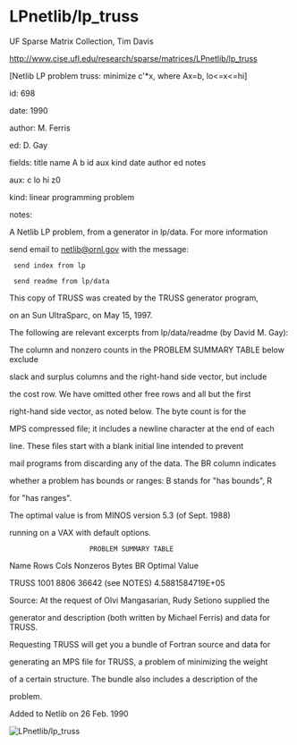 # LPnetlib/lp_truss

 UF Sparse Matrix Collection, Tim Davis

 http://www.cise.ufl.edu/research/sparse/matrices/LPnetlib/lp_truss

 [Netlib LP problem truss: minimize c'*x, where Ax=b, lo<=x<=hi]

 id: 698

 date: 1990

 author: M. Ferris

 ed: D. Gay

 fields: title name A b id aux kind date author ed notes

 aux: c lo hi z0

 kind: linear programming problem

 notes:

 A Netlib LP problem, from a generator in lp/data.  For more information       

 send email to netlib@ornl.gov with the message:                               

                                                                               

 	 send index from lp                                                          

 	 send readme from lp/data                                                    

                                                                               

 This copy of TRUSS was created by the TRUSS generator program,                

 on an Sun UltraSparc, on May 15, 1997.                                        

                                                                               

 The following are relevant excerpts from lp/data/readme (by David M. Gay):    

                                                                               

 The column and nonzero counts in the PROBLEM SUMMARY TABLE below exclude      

 slack and surplus columns and the right-hand side vector, but include         

 the cost row.  We have omitted other free rows and all but the first          

 right-hand side vector, as noted below.  The byte count is for the            

 MPS compressed file; it includes a newline character at the end of each       

 line.  These files start with a blank initial line intended to prevent        

 mail programs from discarding any of the data.  The BR column indicates       

 whether a problem has bounds or ranges:  B stands for "has bounds", R         

 for "has ranges".                                                             

                                                                               

 The optimal value is from MINOS version 5.3 (of Sept. 1988)                   

 running on a VAX with default options.                                        

                                                                               

                        PROBLEM SUMMARY TABLE                                  

                                                                               

 Name       Rows   Cols   Nonzeros    Bytes  BR      Optimal Value             

 TRUSS      1001   8806    36642 (see NOTES)       4.5881584719E+05            

                                                                               

 Source:  At the request of Olvi Mangasarian, Rudy Setiono supplied the        

 generator and description (both written by Michael Ferris) and data for TRUSS.

                                                                               

 Requesting TRUSS will get you a bundle of Fortran source and data for         

 generating an MPS file for TRUSS, a problem of minimizing the weight          

 of a certain structure.  The bundle also includes a description of the        

 problem.                                                                      

                                                                               

 Added to Netlib on  26 Feb. 1990                                              

                                                                               

![LPnetlib/lp_truss](http://www2.research.att.com/~yifanhu/GALLERY/GRAPHS/GIF_SMALL/LPnetlib@lp_truss.gif)